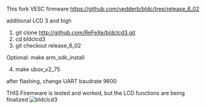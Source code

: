 This fork VESC firmware
https://github.com/vedderb/bldc/tree/release_6_02

additional LCD 3 and high


1. git clone http://github.com/ReFeXe/bldclcd3.git
2. cd bldclcd3
3. git checkout release_6_02

Optional: make arm_sdk_install

4. make ubox_v2_75 



after flashing, change UART baudrate 9600



THIS Firemware is tested and worked, but the LCD functions are being finalized
![bldclcd3](https://user-images.githubusercontent.com/129334095/229014217-7b9d9bf6-c86d-4702-b157-ef4f8fd96065.jpg)
